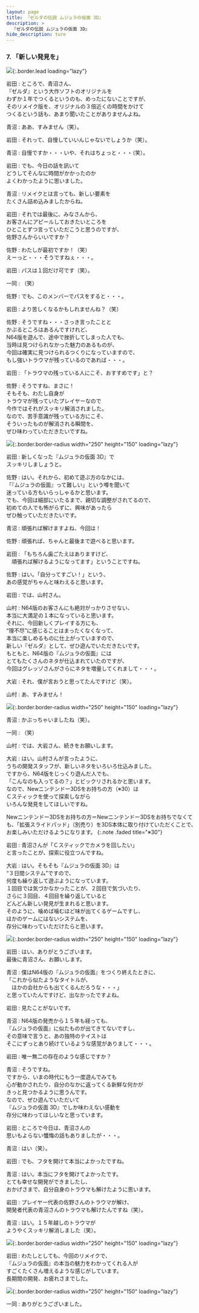 ```yaml
---
layout: page
title: 『ゼルダの伝説 ムジュラの仮面 3D』
description: >
  『ゼルダの伝説 ムジュラの仮面 3D』
hide_description: ture
---
```


### 7. 「新しい発見を」

![](/interviews/jp/3ds/ajrj/vol1/img/mainvisual7.jpg){:.border.lead loading="lazy"}

岩田
: ところで、青沼さん、<br>『ゼルダ』という大作ソフトのオリジナルを<br>わずか１年でつくるというのも、めったにないことですが、<br>そのリメイク版を、オリジナルの３倍近くの時間をかけて<br>つくるという話も、あまり聞いたことがありませんよね。

青沼
: ああ、すみません（笑）。

岩田
: それって、自慢していいんじゃないでしょうか（笑）。

青沼
: 自慢ですか・・・いや、それはちょっと・・・（笑）。

岩田
: でも、今日の話を訊いて<br>どうしてそんなに時間がかかったのか<br>よくわかったように思いました。

青沼
: リメイクとは言っても、新しい要素を<br>たくさん詰め込みましたからね。

岩田
: それでは最後に、みなさんから、<br>お客さんにアピールしておきたいところを<br>ひとことずつ言っていただこうと思うのですが、<br>佐野さんからいいですか？

佐野
: わたしが最初ですか！（笑）<br>えーっと・・・そうですねぇ・・・。

岩田
: パスは１回だけ可です（笑）。

一同
: （笑）

佐野
: でも、このメンバーでパスをすると・・・。

岩田
: より苦しくなるかもしれませんね？（笑）

佐野
: そうですね・・・さっき言ったことと<br>かぶるところはあるんですけれど、<br>N64版を遊んで、途中で挫折してしまった人でも、<br>当時は見つけられなかった魅力のあるものが、<br>今回は確実に見つけられるつくりになっていますので、<br>もし強いトラウマが残っているのであれば・・・。

岩田
: 「トラウマの残っている人にこそ、おすすめです」と？

佐野
: そうですね、まさに！ <br>そもそも、わたし自身が<br>トラウマが残っていたプレイヤーなので<br>今作ではそれがスッキリ解消されました。<br>なので、苦手意識が残っている方にこそ、<br>そういったものが解消される瞬間を、<br>ぜひ味わっていただきたいですね。

![](/interviews/jp/3ds/ajrj/vol1/img/photo16.jpg){:.border.border-radius width="250" height="150"  loading="lazy"}

岩田
: 新しくなった『ムジュラの仮面 3D』で<br>スッキリしましょうと。

佐野
: はい。それから、初めて遊ぶ方のなかには、<br>「『ムジュラの仮面』って難しい」という噂を聞いて<br>迷っている方もいらっしゃるかと思います。<br>でも、今回は細部にいたるまで、親切な調整がされてるので、<br>初めての人でも怖がらずに、興味があったら<br>ぜひ触っていただきたいです。

青沼
: 頑張れば解けますよね、今回は！

佐野
: 頑張れば、ちゃんと最後まで遊べると思います。

岩田
: 「もちろん歯ごたえはありますけど、<br>　頑張れば解けるようになってます」ということですね。

佐野
: はい。「自分ってすごい！」という、<br>あの感覚がちゃんと味わえると思います。

岩田
: では、山村さん。

山村
: N64版のお客さんにも絶対がっかりさせない、<br>本当に大満足の１本になっていると思います。<br>それに、今回新しくプレイする方にも、<br>“理不尽”に感じることはまったくなくなって、<br>本当に楽しめるものに仕上がっていますので、<br>新しい『ゼルダ』として、ぜひ遊んでいただきたいです。<br>もともと、N64版の『ムジュラの仮面』には<br>とてもたくさんのネタが仕込まれていたのですが、<br>今回はグレッゾさんがさらにネタを増量してくれまして・・・。

大岩
: それ、僕が言おうと思ってたんですけど（笑）。

山村
: あ、すみません！

![](/interviews/jp/3ds/ajrj/vol1/img/photo17.jpg){:.border.border-radius width="250" height="150"  loading="lazy"}

青沼
: かぶっちゃいましたね（笑）。

一同
: （笑）

山村
: では、大岩さん、続きをお願いします。

大岩
: はい。山村さんが言ったように、<br>うちの開発スタッフが、新しいネタをいろいろ仕込みました。<br>ですから、N64版をじっくり遊んだ人でも、<br>「こんなのも入ってるの？」とビックリされるかと思います。<br>なので、Newニンテンドー3DSをお持ちの方（※30）は<br>Ｃスティックを使って探索しながら<br>いろんな発見をしてほしいですね。

Newニンテンドー3DSをお持ちの方＝Newニンテンドー3DSをお持ちでなくても、「拡張スライドパッド」（別売り）を3DS本体に取り付けていただくことで、お楽しみいただけるようになります。
{:.note .faded title="※30"}

岩田
: 青沼さんが「Ｃスティックでカメラを回したい」<br>と言ったことが、探索に役立つんですね。

大岩
: はい。そもそも『ムジュラの仮面 3D』は<br>“３日間システム”ですので、<br>何度も繰り返して遊ぶようになっています。<br>１回目では気づかなかったことが、２回目で気づいたり、<br>さらに３回目、４回目を繰り返していると<br>どんどん新しい発見が生まれると思います。<br>そのように、噛めば噛むほど味が出てくるゲームですし、<br>ほかのゲームにはないシステムを、<br>存分に味わっていただけたらと思います。

![](/interviews/jp/3ds/ajrj/vol1/img/photo18.jpg){:.border.border-radius width="250" height="150"  loading="lazy"}

岩田
: はい、ありがとうございます。<br>最後に青沼さん、お願いします。

青沼
: 僕はN64版の『ムジュラの仮面』をつくり終えたときに、<br>「これから似たようなタイトルが、<br>　ほかの会社からも出てくるんだろうな・・・」<br>と思っていたんですけど、出なかったですよね。

岩田
: 見たことがないです。

青沼
: N64版の発売から１５年も経っても、<br>『ムジュラの仮面』に似たものが出てきてないですし、<br>その意味で言うと、あの独特のテイストは<br>そこにずっとあり続けているような感覚がありまして・・・。

岩田
: 唯一無二の存在のような感じですか？

青沼
: そうですね。<br>ですから、いまの時代にもう一度遊んでみても<br>心が動かされたり、自分のなかに返ってくる新鮮な何かが<br>きっと見つかるように思うんです。<br>なので、ぜひ遊んでいただいて<br>『ムジュラの仮面 3D』でしか味わえない感動を<br>存分に味わってほしいなと思っています。

岩田
: ところで今日は、青沼さんの<br>思いもよらない懺悔の話もありましたが・・・。

青沼
: はい（笑）。

岩田
: でも、フタを開けて本当によかったですね。

青沼
: はい。本当にフタを開けてよかったです。<br>とても幸せな開発ができましたし、<br>おかげさまで、自分自身のトラウマも解けたように思います。

岩田
: プレイヤー代表の佐野さんのトラウマが解け、<br>開発者代表の青沼さんのトラウマも解けたんですね（笑）。

青沼
: はい。１５年越しのトラウマが<br>ようやくスッキリ解消しました（笑）。

![](/interviews/jp/3ds/ajrj/vol1/img/photo19.jpg){:.border.border-radius width="250" height="150"  loading="lazy"}

岩田
: わたしとしても、今回のリメイクで、<br>『ムジュラの仮面』の本当の魅力をわかってくれる人が<br>すごくたくさん増えるような感じがしています。<br>長期間の開発、お疲れさまでした。

![](/interviews/jp/3ds/ajrj/vol1/img/photo20.jpg){:.border.border-radius width="250" height="150"  loading="lazy"}

一同
: ありがとうございました。

